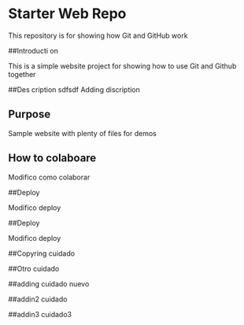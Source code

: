 # Starter Web Repo

This repository is for showing how Git and GitHub work

##Introducti on

This is a simple website project for showing how to use Git and Github together

##Des cription
sdfsdf
Adding discription

## Purpose

Sample website with plenty of files for demos


## How to colaboare

Modifico como colaborar

##Deploy

Modifico deploy

##Deploy

Modifico deploy


##Copyring
cuidado

##Otro
cuidado

##adding
cuidado nuevo


##addin2
cuidado



##addin3
cuidado3
